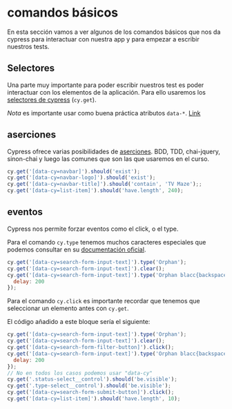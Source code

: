 # comandos básicos

En esta sección vamos a ver algunos de los comandos básicos que nos da cypress para interactuar con nuestra app y para empezar a escribir nuestros tests.

## Selectores

Una parte muy importante para poder escribir nuestros test es poder interactuar con los elementos de la aplicación. Para ello usaremos los [selectores de cypress](https://docs.cypress.io/api/commands/get) (`cy.get`).

*Nota* es importante usar como buena práctica atributos `data-*`. [Link](https://docs.cypress.io/guides/references/best-practices#Selecting-Elements)

## aserciones

Cypress ofrece varias posibilidades de [aserciones](https://docs.cypress.io/guides/references/assertions#Common-Assertions). BDD, TDD, chai-jquery, sinon-chai y luego las comunes que son las que usaremos en el curso.

```js
cy.get('[data-cy=navbar]').should('exist');
cy.get('[data-cy=navbar-logo]').should('exist');
cy.get('[data-cy=navbar-title]').should('contain', 'TV Maze');;
cy.get('[data-cy=list-item]').should('have.length', 240);
```

## eventos

Cypress nos permite forzar eventos como el click, o el type.

Para el comando `cy.type` tenemos muchos caracteres especiales que podemos consultar en su [documentación oficial](https://docs.cypress.io/api/commands/type#Arguments).

```js
cy.get('[data-cy=search-form-input-text]').type('Orphan');
cy.get('[data-cy=search-form-input-text]').clear();
cy.get('[data-cy=search-form-input-text]').type('Orphan blacc{backspace}k{selectall}{backspace}Bitten', {
  delay: 200
});
```

Para el comando `cy.click` es importante recordar que tenemos que seleccionar un elemento antes con `cy.get`.

El código añadido a este bloque sería el siguiente:

```js
cy.get('[data-cy=search-form-input-text]').type('Orphan');
cy.get('[data-cy=search-form-input-text]').clear();
cy.get('[data-cy=search-form-filter-button]').click();
cy.get('[data-cy=search-form-input-text]').type('Orphan blacc{backspace}k{selectall}{backspace}Bitten', {
  delay: 200
});
// No en todos los casos podemos usar "data-cy"
cy.get('.status-select__control').should('be.visible');
cy.get('.type-select__control').should('be.visible');
cy.get('[data-cy=search-form-submit-button]').click();
cy.get('[data-cy=list-item]').should('have.length', 10);
```